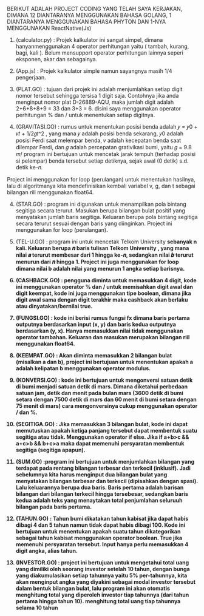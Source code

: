 BERIKUT ADALAH PROJECT CODING YANG TELAH SAYA KERJAKAN, DIMANA 12 DIANTARANYA MENGGUNAKAN BAHASA GOLANG, 1 DIANTARANYA MENGGUNAKAN BAHASA PHYTON DAN 1-NYA MENGGUNAKAN ReactNative(Js)

1. (calculator.py)
: Projek kalkulator ini sangat simpel, dimana hanyanmenggunakan 4 operator perhitungan yaitu ( tambah, kurang, bagi, kali ). Belum mensupport operator perhitungan lainnya seperi eksponen, akar dan sebagainya.

2. (App.js)
: Projek kalkulator simple namun sayangnya masih 1/4 pengerjaan.

3. (PLAT.GO)
: tujuan dari projek ini adalah menjumlahkan setiap digit nomor tersebut sehingga tersisa 1 digit saja. 
Contohnya jika anda menginput nomor plat D-26889-AQU, maka jumlah digit adalah 
2+6+8+8+9 = 33 dan 3+3 = 6. disini saya menggunakan operator perhitungan % dan / untuk menentukan setiap digitnya.

4. (GRAVITASI.GO)
: rumus untuk menentukan posisi benda adalah 𝑦 = 𝑦0 + 𝑣𝑡 + 1/2𝑔𝑡^2
, yang mana 𝑦 adalah posisi benda sekarang, 𝑦0 adalah posisi Ferdi saat melempar benda, 𝑣 adalah kecepatan  benda saat dilempar Ferdi, dan 𝑔 adalah percepatan grativikasi bumi, yaitu 𝑔 = 9.8 𝑚/ program ini bertujuan untuk mencetak jarak tempuh (terhadap posisi si pelempar) benda tersebut setiap detiknya, sejak awal (0 detik) s.d. detik ke-𝑛.

Project ini menggunakan for loop (perulangan) untuk menentukan hasilnya, lalu di algoritmanya kita mendefinisikan kembali variabel v, g, dan t sebagai bilangan rill menggunakan float64.

4. (STAR.GO)
: program ini digunakan untuk menampilkan pola bintang segitiga secara terurut. Masukan berupa bilangan bulat positif yang menyatakan jumlah baris segitiga. Keluaran berupa pola bintang segitiga secara terurut sesuai dengan baris yang diinginkan. Project ini menggunakan for loop (perulangan).

5. (TEL-U.GO)
:  program ini  untuk mencetak <a> Telkom University <b> sebanyak n kali. Keluaran berupa 𝒏 baris tulisan <a> Telkom University <b>, yang mana nilai 𝒂 terurut membesar dari 1 hingga ke-𝒏, sedangkan nilai 𝒃 terurut menurun dari 𝒏 hingga 1. Project ini juga menggunakan for loop dimana nilai b adalah nilai yang menurun 1 angka setiap barisnya.

6. (CASHBACK.GO)
: pengguna diminta untuk memasukkan 4 digit, kode ini menggunakan operator % dan / untuk memisahkan digit awal dan digit keempat, kode ini juga menggunakan tipe boolean, dimana jika digit awal sama dengan digit terakhir maka cashback akan berlaku atau dinyatakan/bernilai true.

7. (FUNGSI.GO)
: kode ini berisi rumus fungsi fx dimana baris pertama outputnya berdasarkan input (x, y) dan baris kedua outputnya berdasarkan (y, x). Hanya memasukkan nilai tidak menggunakan operator tambahan. Keluaran dan masukan merupakan bilangan riil menggunakan float64.

8. (KEEMPAT.GO)
: Akan diminta memasukkan 2 bilangan bulat (misalkan a dan b), project ini bertujuan untuk menentukan apakah a adalah kelipatan b menggunakan operator modulus. 

9. (KONVERSI.GO)
: kode ini bertujuan untuk mengonversi satuan detik di bumi menjadi satuan detik di mars. Dimana diketahui perbedaan satuan jam, detik dan menit pada bulan mars (3600 detik di bumi setara dengan 7500 detik di mars dan 60 menit di bumi setara dengan 75 menit di mars) cara mengonversinya cukup menggunakan operator / dan %.

10. (SEGITIGA.GO)
: Jika memasukkan 3 bilangan bulat, kode ini dapat memutuskan apakah ketiga panjang tersebut dapat membentuk suatu segitiga atau tidak. Menggunakan operator if else. Jika if a+b>c && a+c>b && b+c>a maka dapat memenuhi persyaratan membentuk segitiga (segitiga apapun).

11. (SUM.GO)
:program ini bertujuan untuk menjumlahkan bilangan yang terdapat pada 
rentang bilangan terbesar dan terkecil (inklusif). Jadi sebelumnya kita harus menginput dua bilangan bulat yang menyatakan bilangan terbesar dan terkecil (dipisahkan dengan spasi). Lalu keluarannya berupa dua baris. Baris pertama adalah barisan bilangan dari bilangan terkecil hingga 
tersebesar, sedangkan baris kedua adalah teks yang menaytakan total penjumlahan seluruuh bilangan pada baris pertama.

13. (TAHUN.GO)
: Tahun bumi dikatakan tahun kabisat jika dapat habis dibagi 4 dan 5 tahun namun tidak dapat habis dibagi 100. Kode ini bertujuan untuk menentukan apakah suatu tahun dikategorikan sebagai tahun kabisat menggunakan operator boolean. True jika memenuhi persyaratan tersebut. Input hanya perlu memasukkan 4 digit angka, alias tahun.

14. (INVESTOR.GO)
: project ini bertujuan untuk mengetahui total uang yang dimiliki oleh seorang investor setelah 10 tahun, dengan bunga yang diakumulasikan setiap tahunnya yaitu 5% per-tahunnya, kita akan menginput angka yang diyakini sebagai modal investor tersebut dalam bentuk bilangan bulat, lalu program ini akan otomatis menghitung total yang diperoleh investor tiap tahunnya (dari tahun pertama hingga tahun 10).
menghitung total uang tiap tahunnya selama 10 tahun


